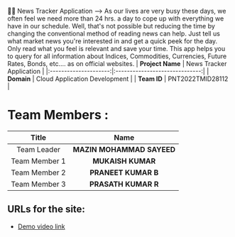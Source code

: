 👨‍💻 News Tracker Application
--> As our lives are very busy these days, we often feel we need more than 24 hrs. a day to cope up with everything we have in our schedule. Well, that's not possible but reducing the time by changing the conventional method of reading news can help. Just tell us what market news you're interested in and get a quick peek for the day. Only read what you feel is relevant and save your time. This app helps you to query for all information about Indices, Commodities, Currencies, Future Rates, Bonds, etc.… as on official websites.
|      **Project Name**     | News Tracker Application |
|:---------------------:|:------------------------------:|
|         **Domain**        |  Cloud Application Development |
|        **Team ID**        |  PNT2022TMID28112 |

# Team Members :
|   **Title**   |      **Name**     |
|:-----------:|:-----------------:|
| Team Leader   |    **MAZIN MOHAMMAD SAYEED**   |
| Team Member 1 |   **MUKAISH KUMAR**  |
| Team Member 2 |  **PRANEET KUMAR B**  |
| Team Member 3 | **PRASATH KUMAR R** |

## URLs for the site:
- [Demo video link](https://youtu.be/qSX9ildVbq8)
